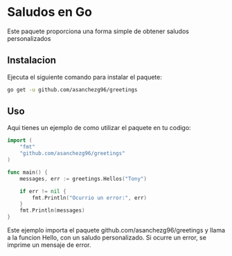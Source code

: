 # Saludos en Go

Este paquete proporciona una forma simple de obtener saludos personalizados

## Instalacion
Ejecuta el siguiente comando para instalar el paquete:
````bash
go get -u github.com/asanchezg96/greetings
````

## Uso
Aqui tienes un ejemplo de como utilizar el paquete en tu codigo:
````go
import (
	"fmt"
	"github.com/asanchezg96/greetings"
)

func main() {
	messages, err := greetings.Hellos("Tony")

	if err != nil {
		fmt.Println("Ocurrio un error:", err)
	}
	fmt.Println(messages)
}

````
Este ejemplo importa el paquete github.com/asanchezg96/greetings y llama a la funcion Hello, con un saludo personalizado.
Si ocurre un error, se imprime un mensaje de error.